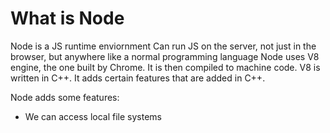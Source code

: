 # What is Node

Node is a JS runtime enviornment
Can run JS on the server, not just in the browser, but anywhere like a normal programming language
Node uses V8 engine, the one built by Chrome.
It is then compiled to machine code.
V8 is written in C++. It adds certain features that are added in C++.

Node adds some features:
- We can access local file systems
